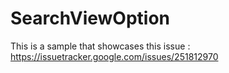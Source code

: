 # SearchViewOption
This is a sample that showcases this issue : https://issuetracker.google.com/issues/251812970
